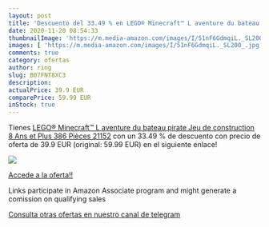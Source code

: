 ```yaml
---
layout: post
title: 'Descuento del 33.49 % en LEGO® Minecraft™ L aventure du bateau pi'
date: 2020-11-20 08:54:33
thumbnailImage: 'https://m.media-amazon.com/images/I/51nF6GdmqiL._SL200_.jpg'
images: [ 'https://m.media-amazon.com/images/I/51nF6GdmqiL._SL200_.jpg' ]
comments: true
category: ofertas
author: ring
slug: B07FNT8XC3
description:
actualPrice: 39.9 EUR
comparePrice: 59.99 EUR
inStock: true
---
```


Tienes [LEGO® Minecraft™ L aventure du bateau pirate Jeu de construction  8 Ans et Plus  386 Pièces 21152](https://www.amazon.fr/dp/B07FNT8XC3/?tag=redken012-21) con un 33.49 % de descuento con precio de oferta de 39.9 EUR (original: 59.99 EUR) en el siguiente enlace!

[![](https://m.media-amazon.com/images/I/51nF6GdmqiL._SL200_.jpg)](https://www.amazon.fr/dp/B07FNT8XC3/?tag=redken012-21)

[Accede a la oferta!!](https://www.amazon.fr/dp/B07FNT8XC3/?tag=redken012-21)

Links participate in Amazon Associate program and might generate a comission on qualifying sales

[Consulta otras ofertas en nuestro canal de telegram](https://t.me/s/ofertas25)
